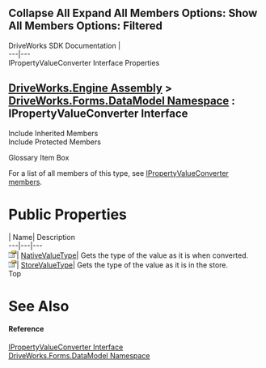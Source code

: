 Collapse All Expand All Members Options: Show All  Members Options: Filtered   
---  
DriveWorks SDK Documentation  |   
---|---  
IPropertyValueConverter Interface Properties   
  
[DriveWorks.Engine Assembly](topic2156.md) > [DriveWorks.Forms.DataModel Namespace](topic9371.md) : IPropertyValueConverter Interface  
---  
  
Include Inherited Members    
Include Protected Members    


Glossary Item Box

For a list of all members of this type, see [IPropertyValueConverter members](topic9374.md).

# Public Properties

| Name| Description  
---|---|---  
![ Property](dotnetimages/Property.gif)| [NativeValueType](topic9380.md)| Gets the type of the value as it is when converted.   
![ Property](dotnetimages/Property.gif)| [StoreValueType](topic9381.md)| Gets the type of the value as it is in the store.   
Top

# See Also

#### Reference

[IPropertyValueConverter Interface](topic9373.md)   
[DriveWorks.Forms.DataModel Namespace](topic9371.md)


